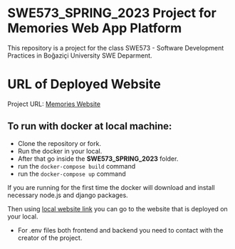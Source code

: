 # SWE573_SPRING_2023 Project for Memories Web App Platform
This repository is a project for the class SWE573 - Software Development Practices in Boğaziçi University SWE Deparment.

# URL of Deployed Website
Project URL: [Memories Website](http://34.173.225.192:3000/)

## To run with docker at local machine:
* Clone the repository or fork.
* Run the docker in your local.
* After that go inside the **SWE573_SPRING_2023** folder.
* run the `docker-compose build` command
* run the `docker-compose up` command

If you are running for the first time the docker will download and install necessary node.js and django packages.

Then using [local website link](http://localhost:3000/) you can go to the website that is deployed on your local.

* For .env files both frontend and backend you need to contact with the creator of the project.

